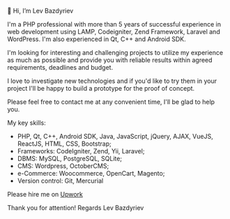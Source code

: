 👋 Hi, I’m Lev Bazdyriev

I'm a PHP professional with more than 5 years of successful experience in web development using LAMP, Codeigniter, Zend Framework, Laravel and WordPress. I'm also experienced in Qt, C++ and Android SDK.

I'm looking for interesting and challenging projects to utilize my experience as much as possible and provide you with reliable results within agreed requirements, deadlines and budget.

I love to investigate new technologies and if you'd like to try them in your project I'll be happy to build a prototype for the proof of concept.

Please feel free to contact me at any convenient time, I'll be glad to help you.

My key skills:
* PHP, Qt, С++, Android SDK, Java, JavaScript, jQuery, AJAX, VueJS, ReactJS, HTML, CSS, Bootstrap; 
* Frameworks: CodeIgniter, Zend, Yii, Laravel; 
* DBMS: MySQL, PostgreSQL, SQLite; 
* CMS: Wordpress, OctoberCMS; 
* e-Commerce: Woocommerce, OpenCart, Magento; 
* Version сontrol: Git, Mercurial

Please hire me on [Upwork](https://www.upwork.com/freelancers/~0135f091ab8a784c0c)

Thank you for attention!
Regards Lev Bazdyriev
